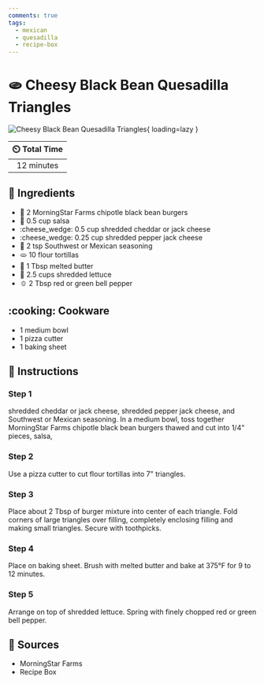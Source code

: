 ```yaml
---
comments: true
tags:
  - mexican
  - quesadilla
  - recipe-box
---
```

# :flatbread: Cheesy Black Bean Quesadilla Triangles

![Cheesy Black Bean Quesadilla Triangles](../assets/images/cheesy-black-bean-quesadilla-triangles.jpg){ loading=lazy }

| :timer_clock: Total Time |
|:-----------------------: |
| 12 minutes |

## :salt: Ingredients

- :hamburger: 2 MorningStar Farms chipotle black bean burgers
- :tomato: 0.5 cup salsa
- :cheese_wedge: 0.5 cup shredded cheddar or jack cheese
- :cheese_wedge: 0.25 cup shredded pepper jack cheese
- :herb: 2 tsp Southwest or Mexican seasoning
- :flatbread: 10 flour tortillas
- :butter: 1 Tbsp melted butter
- :leafy_green: 2.5 cups shredded lettuce
- :bell_pepper: 2 Tbsp red or green bell pepper

## :cooking: Cookware

- 1 medium bowl
- 1 pizza cutter
- 1 baking sheet

## :pencil: Instructions

### Step 1

shredded cheddar or jack cheese, shredded pepper jack cheese, and Southwest or Mexican seasoning.
In a medium bowl, toss together MorningStar Farms chipotle black bean burgers thawed and cut into 1/4" pieces, salsa,

### Step 2

Use a pizza cutter to cut flour tortillas into 7" triangles.

### Step 3

Place about 2 Tbsp of burger mixture into center of each triangle. Fold corners of large triangles over filling,
completely enclosing filling and making small triangles. Secure with toothpicks.

### Step 4

Place on baking sheet. Brush with melted butter and bake at 375°F for 9 to 12 minutes.

### Step 5

Arrange on top of shredded lettuce. Spring with finely chopped red or green bell pepper.

## :link: Sources

- MorningStar Farms
- Recipe Box
